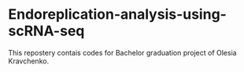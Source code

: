 # Endoreplication-analysis-using-scRNA-seq
This repostery contais codes for Bachelor graduation project of Olesia Kravchenko. 
